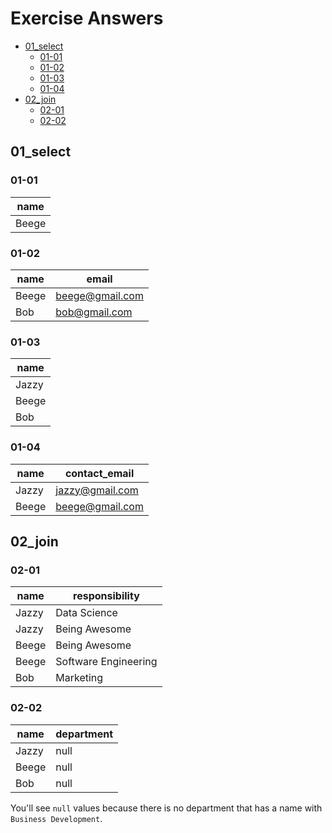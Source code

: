 # Exercise Answers
* [01_select](#01_select)
  * [01-01](#01-01)
  * [01-02](#01-02)
  * [01-03](#01-03)
  * [01-04](#01-04)
* [02_join](#02_join)
  * [02-01](#02-01)
  * [02-02](#02-02)

## 01_select

### 01-01
| name |
|------|
| Beege |

### 01-02
| name | email |
|------|-------|
| Beege | beege@gmail.com |
| Bob | bob@gmail.com |

### 01-03
| name |
|---|
| Jazzy |
| Beege |
| Bob |

### 01-04
| name | contact_email |
|---|---|
| Jazzy | jazzy@gmail.com |
| Beege | beege@gmail.com |

## 02_join

### 02-01
| name | responsibility |
|---|---|
| Jazzy | Data Science |
| Jazzy | Being Awesome |
| Beege | Being Awesome |
| Beege | Software Engineering |
| Bob | Marketing |

### 02-02
| name | department |
|---|---|
| Jazzy | null |
| Beege | null |
| Bob | null |
You'll see `null` values because there is no department that has a name with `Business Development`.
